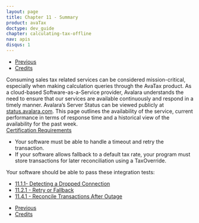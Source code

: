 ```yaml
---
layout: page
title: Chapter 11 - Summary
product: avaTax
doctype: dev_guide
chapter: calculating-tax-offline
nav: apis
disqus: 1
---
```


<ul class="pager">
  <li class="previous"><a href="/avatax/dev-guide/calculating-tax-offline/reconcile-transactions-after-outage/"><i class="glyphicon glyphicon-chevron-left"></i>Previous</a></li>
  <li class="next"><a href="/avatax/dev-guide/guide-credits/">Credits<i class="glyphicon glyphicon-chevron-right"></i></a></li>
</ul>
Consuming sales tax related services can be considered mission-critical, especially when making calculation queries through the AvaTax product. As a cloud-based Software-as-a-Service provider, Avalara understands the need to ensure that our services are available continuously and respond in a timely manner.  Avalara’s Server Status can be viewed publicly at <a class="dev-guide-link" href="status.avalara.com<">status.avalara.com</a>. This page outlines the availability of the service, current performance in terms of response time and a historical view of the availability for the past week.

<div class="dev-guide-certification">
<div class="dev-guide-certification-heading"><a href="/certification/avatax/use-tax/">Certification Requirements</a></div>
<div class="dev-guide-certification-content">
    <ul class="dev-guide-list">
      <li>Your software must be able to handle a timeout and retry the transaction.</li>
      <li>If your software allows fallback to a default tax rate, your program must store transactions for later reconciliation using a TaxOverride.</li>
    </ul>
</div>
</div>

Your software should be able to pass these integration tests:
<ul class="dev-guide-list">
  <li><a class="dev-guide-link" href="/avatax/dev-guide/calculating-tax-offline/detecting-a-dropped-connection/#test1">11.1.1- Detecting a Dropped Connection</a></li>
  <li><a class="dev-guide-link" href="/avatax/dev-guide/calculating-tax-offline/retry-or-fallback/#test2">11.2.1 - Retry or Fallback</a></li>
  <li><a class="dev-guide-link" href="/avatax/dev-guide/calculating-tax-offline/reconcile-transactions-after-outage/#test3">11.4.1 - Reconcile Transactions After Outage</a></li>
</ul>

<ul class="pager">
  <li class="previous"><a href="/avatax/dev-guide/calculating-tax-offline/reconcile-transactions-after-outage/"><i class="glyphicon glyphicon-chevron-left"></i>Previous</a></li>
  <li class="next"><a href="/avatax/dev-guide/guide-credits/">Credits<i class="glyphicon glyphicon-chevron-right"></i></a></li>
</ul>
